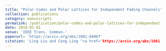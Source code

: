 ```yaml
---
title: "Polar Codes and Polar Lattices for Independent Fading Channels"
collection: publications
category: manuscripts
permalink: /publication/polar-codes-and-polar-lattices-for-independent-fading-channels
date: 2016-01-01
venue: 'IEEE Trans. Commun.'
paperurl: 'https://arxiv.org/abs/1601.04967'
citation: 'Ling Liu and Cong Ling "<a href='https://arxiv.org/abs/1601.04967'>Polar Codes and Polar Lattices for Independent Fading Channels</a>", IEEE Trans. Commun., vol. 64, pp. 4923-4935, Dec. 2016.'
---
```


